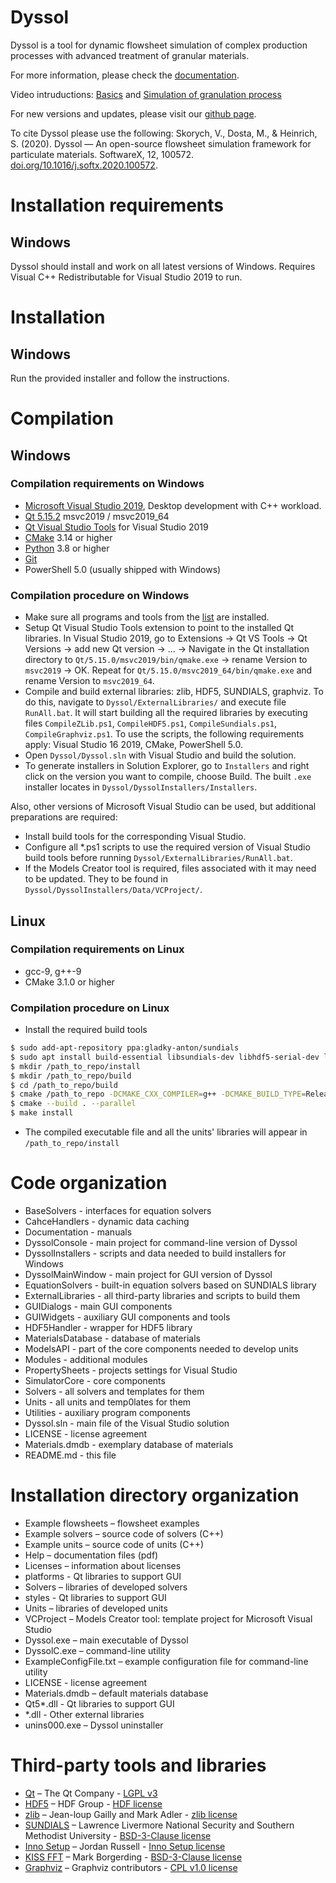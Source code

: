 # Dyssol
Dyssol is a tool for dynamic flowsheet simulation of complex production processes with advanced treatment of granular materials.

For more information, please check the [documentation](https://flowsheetsimulation.github.io/Dyssol-open). 

Video intruductions: [Basics](https://youtu.be/IHzr0NVYW6M) and [Simulation of granulation process](https://youtu.be/ni54JwvCVDc)

For new versions and updates, please visit our [github page](https://github.com/FlowsheetSimulation/Dyssol-open/releases).

To cite Dyssol please use the following: 
Skorych, V., Dosta, M., & Heinrich, S. (2020). Dyssol — An open-source flowsheet simulation framework for particulate materials. SoftwareX, 12, 100572. [doi.org/10.1016/j.softx.2020.100572](https://doi.org/10.1016/j.softx.2020.100572).

# Installation requirements 
## Windows
Dyssol should install and work on all latest versions of Windows.
Requires Visual C++ Redistributable for Visual Studio 2019 to run.

# Installation
## Windows
Run the provided installer and follow the instructions.

# Compilation
## Windows
### Compilation requirements on Windows
- [Microsoft Visual Studio 2019](https://visualstudio.microsoft.com/thank-you-downloading-visual-studio/?sku=Community&rel=16), Desktop development with C++ workload.
- [Qt 5.15.2](https://www.qt.io/download-qt-installer) msvc2019 / msvc2019_64
- [Qt Visual Studio Tools](https://marketplace.visualstudio.com/items?itemName=TheQtCompany.QtVisualStudioTools2019) for Visual Studio 2019
- [CMake](https://cmake.org/download/) 3.14 or higher
- [Python](https://www.python.org/downloads/) 3.8 or higher
- [Git](https://git-scm.com/downloads)
- PowerShell 5.0 (usually shipped with Windows)

### Compilation procedure on Windows
- Make sure all programs and tools from the [list](#Compilation-requirements) are installed.
- Setup Qt Visual Studio Tools extension to point to the installed Qt libraries. In Visual Studio 2019, go to Extensions → Qt VS Tools → Qt Versions → add new Qt version → ... → Navigate in the Qt installation directory to `Qt/5.15.0/msvc2019/bin/qmake.exe` → rename Version to `msvc2019` → OK. Repeat for `Qt/5.15.0/msvc2019_64/bin/qmake.exe` and rename Version to `msvc2019_64`.
- Compile and build external libraries: zlib, HDF5, SUNDIALS, graphviz. To do this, navigate to `Dyssol/ExternalLibraries/` and execute file `RunAll.bat`. It will start building all the required libraries by executing files `CompileZLib.ps1`, `CompileHDF5.ps1`, `CompileSundials.ps1`, `CompileGraphviz.ps1`. To use the scripts, the following requirements apply: Visual Studio 16 2019, CMake, PowerShell 5.0.
- Open `Dyssol/Dyssol.sln` with Visual Studio and build the solution.
- To generate installers in Solution Explorer, go to `Installers` and right click on the version you want to compile, choose Build. The built `.exe` installer locates in `Dyssol/DyssolInstallers/Installers`.

Also, other versions of Microsoft Visual Studio can be used, but additional preparations are required:
- Install build tools for the corresponding Visual Studio.
- Configure all *.ps1 scripts to use the required version of Visual Studio build tools before running `Dyssol/ExternalLibraries/RunAll.bat`.
- If the Models Creator tool is required, files associated with it may need to be updated. They to be found in `Dyssol/DyssolInstallers/Data/VCProject/`.

## Linux
### Compilation requirements on Linux
- gcc-9, g++-9
- CMake 3.1.0 or higher

### Compilation procedure on Linux
- Install the required build tools 
```sh
$ sudo add-apt-repository ppa:gladky-anton/sundials
$ sudo apt install build-essential libsundials-dev libhdf5-serial-dev libqt5opengl5-dev libgraphviz-dev
$ mkdir /path_to_repo/install
$ mkdir /path_to_repo/build
$ cd /path_to_repo/build
$ cmake /path_to_repo -DCMAKE_CXX_COMPILER=g++ -DCMAKE_BUILD_TYPE=Release -DCMAKE_INSTALL_PREFIX=/path_to_repo/install
$ cmake --build . --parallel
$ make install
```
- The compiled executable file and all the units' libraries will appear in `/path_to_repo/install`

# Code organization
- BaseSolvers - interfaces for equation solvers
- CahceHandlers - dynamic data caching
- Documentation - manuals
- DyssolConsole - main project for command-line version of Dyssol
- DyssolInstallers - scripts and data needed to build installers for Windows
- DyssolMainWindow - main project for GUI version of Dyssol
- EquationSolvers - built-in equation solvers based on SUNDIALS library
- ExternalLibraries - all third-party libraries and scripts to build them
- GUIDialogs - main GUI components
- GUIWidgets - auxiliary GUI components and tools
- HDF5Handler - wrapper for HDF5 library
- MaterialsDatabase - database of materials
- ModelsAPI - part of the core components needed to develop units
- Modules - additional modules
- PropertySheets - projects settings for Visual Studio
- SimulatorCore - core components
- Solvers - all solvers and templates for them
- Units - all units and temp0lates for them
- Utilities - auxiliary program components
- Dyssol.sln - main file of the Visual Studio solution
- LICENSE - license agreement
- Materials.dmdb - exemplary database of materials 
- README.md - this file

# Installation directory organization 
- Example flowsheets – flowsheet examples 
- Example solvers – source code of solvers (C++)
- Example units – source code of units (C++)
- Help – documentation files (pdf)
- Licenses – information about licenses 
- platforms - Qt libraries to support GUI
- Solvers – libraries of developed solvers
- styles - Qt libraries to support GUI
- Units – libraries of developed units
- VCProject – Models Creator tool: template project for Microsoft Visual Studio 
- Dyssol.exe – main executable of Dyssol
- DyssolC.exe – command-line utility
- ExampleConfigFile.txt – example configuration file for command-line utility
- LICENSE - license agreement
- Materials.dmdb – default materials database
- Qt5*.dll - Qt libraries to support GUI
- *.dll - Other external libraries
- unins000.exe – Dyssol uninstaller

# Third-party tools and libraries
- [Qt](https://www.qt.io/) – The Qt Company - [LGPL v3](https://doc.qt.io/qt-5/lgpl.html)
- [HDF5](https://www.hdfgroup.org/downloads/hdf5/) – HDF Group - [HDF license](https://support.hdfgroup.org/ftp/HDF5/releases/COPYING)
- [zlib](https://www.zlib.net/) – Jean-loup Gailly and Mark Adler - [zlib license](https://www.zlib.net/zlib_license.html)
- [SUNDIALS](https://computing.llnl.gov/projects/sundials/) – Lawrence Livermore National Security and Southern Methodist University - [BSD-3-Clause license](https://computing.llnl.gov/projects/sundials/license)
- [Inno Setup](https://jrsoftware.org/isinfo.php) – Jordan Russell - [Inno Setup license](http://www.jrsoftware.org/files/is/license.txt)
- [KISS FFT](https://github.com/mborgerding/kissfft) – Mark Borgerding - [BSD-3-Clause license](https://github.com/mborgerding/kissfft/blob/master/COPYING)
- [Graphviz](https://graphviz.org/) – Graphviz contributors - [CPL v1.0 license](https://graphviz.org/license/)
